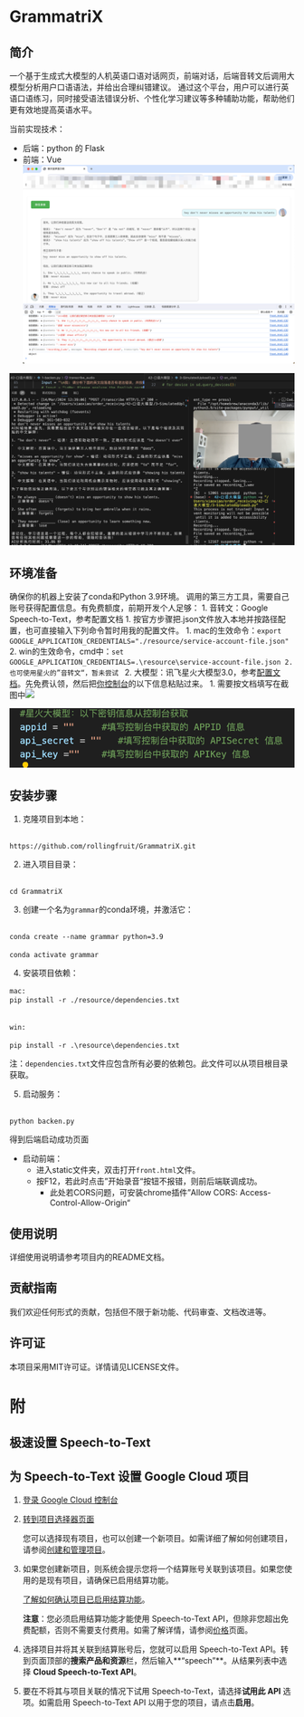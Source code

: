   

# GrammatriX

  

## 简介

  一个基于生成式大模型的人机英语口语对话网页，前端对话，后端音转文后调用大模型分析用户口语语法，并给出合理纠错建议。
  通过这个平台，用户可以进行英语口语练习，同时接受语法错误分析、个性化学习建议等多种辅助功能，帮助他们更有效地提高英语水平。

当前实现技术：
- 后端：python 的 Flask
- 前端：Vue
  ![](./static/demo/演示-前端.png)

![](./static/demo/演示截图.png)

## 环境准备

  

确保你的机器上安装了conda和Python 3.9环境。
调用的第三方工具，需要自己账号获得配置信息。有免费额度，前期开发个人足够：
	1. 音转文：Google Speech-to-Text，参考配置文档
		1. 按官方步骤把.json文件放入本地并按路径配置，也可直接输入下列命令暂时用我的配置文件。
			1. mac的生效命令：`export GOOGLE_APPLICATION_CREDENTIALS="./resource/service-account-file.json"`
			2. win的生效命令，cmd中：`set GOOGLE_APPLICATION_CREDENTIALS=.\resource\service-account-file.json
		2. 也可使用星火的”音转文“，暂未尝试
`
	2. 大模型：讯飞星火大模型3.0，参考[配置文档](https://xinghuo.xfyun.cn/sparkapi#:~:text=%C2%A50-,%E5%85%8D%E8%B4%B9%E8%AF%95%E7%94%A8,-%E6%9C%8D%E5%8A%A1%E9%87%8F500)。先免费认领，然后把[你控制台](https://console.xfyun.cn/services/bm3)的以下信息粘贴过来。
		1. 需要按文档填写在截图中![](./static/demo/.png)

![](./static/demo/星火模型配置.png)

  

## 安装步骤

  

1. 克隆项目到本地：

```

https://github.com/rollingfruit/GrammatriX.git

```

  

2. 进入项目目录：

```

cd GrammatriX

```

  

3. 创建一个名为`grammar`的conda环境，并激活它：

```

conda create --name grammar python=3.9

conda activate grammar

```

  

4. 安装项目依赖：

```
mac:
pip install -r ./resource/dependencies.txt


win:

pip install -r .\resource\dependencies.txt
```

  

注：`dependencies.txt`文件应包含所有必要的依赖包。此文件可以从项目根目录获取。

  

5. 启动服务：

```

python backen.py

```
得到后端启动成功页面

- 启动前端：
	- 进入static文件夹，双击打开`front.html`文件。
	- 按F12，若此时点击”开始录音“按钮不报错，则前后端联调成功。
		- 此处若CORS问题，可安装chrome插件”Allow CORS: Access-Control-Allow-Origin“
  

## 使用说明

  

详细使用说明请参考项目内的README文档。

  

## 贡献指南

  

我们欢迎任何形式的贡献，包括但不限于新功能、代码审查、文档改进等。

  

## 许可证

  

本项目采用MIT许可证。详情请见LICENSE文件。


# 附

## 极速设置 Speech-to-Text
## 为 Speech-to-Text 设置 Google Cloud 项目

1. [登录 Google Cloud 控制台](https://console.cloud.google.com/?hl=zh-cn)
    
2. [转到项目选择器页面](https://console.cloud.google.com/projectselector2/home/dashboard?hl=zh-cn)
    
    您可以选择现有项目，也可以创建一个新项目。如需详细了解如何创建项目，请参阅[创建和管理项目](https://cloud.google.com/resource-manager/docs/creating-managing-projects?hl=zh-cn)。
    
3. 如果您创建新项目，则系统会提示您将一个结算账号关联到该项目。如果您使用的是现有项目，请确保已启用结算功能。
    
    [了解如何确认项目已启用结算功能](https://cloud.google.com/billing/docs/how-to/modify-project?hl=zh-cn)。
    
    **注意**：您必须启用结算功能才能使用 Speech-to-Text API，但除非您超出免费配额，否则不需要支付费用。如需了解详情，请参阅[价格](https://cloud.google.com/speech-to-text/pricing?hl=zh-cn)页面。
    
4. 选择项目并将其关联到结算账号后，您就可以启用 Speech-to-Text API。转到页面顶部的**搜索产品和资源**栏，然后输入**“speech”**。从结果列表中选择 **Cloud Speech-to-Text API**。
    
5. 要在不将其与项目关联的情况下试用 Speech-to-Text，请选择**试用此 API** 选项。如需启用 Speech-to-Text API 以用于您的项目，请点击**启用**。



